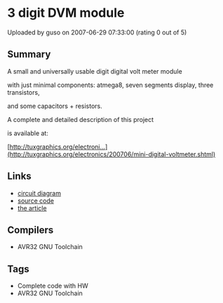 # 3 digit DVM module

Uploaded by guso on 2007-06-29 07:33:00 (rating 0 out of 5)

## Summary

A small and universally usable digit digital volt meter module  

with just minimal components: atmega8, seven segments display, three transistors,  

and some capacitors + resistors.


A complete and detailed description of this project  

is available at:


[http://tuxgraphics.org/electroni...](http://tuxgraphics.org/electronics/200706/mini-digital-voltmeter.shtml)

## Links

- [circuit diagram](http://tuxgraphics.org/common/src2/article07061/mini-voltmeter.pdf)
- [source code](http://tuxgraphics.org/common/src2/article07061/mini-voltmeter-0.1.tar.gz)
- [the article](http://tuxgraphics.org/electronics/200706/mini-digital-voltmeter.shtml)

## Compilers

- AVR32 GNU Toolchain

## Tags

- Complete code with HW
- AVR32 GNU Toolchain
